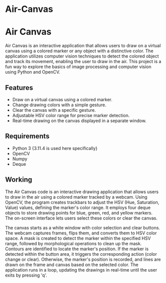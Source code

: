 # Air-Canvas
# Air Canvas

Air Canvas is an interactive application that allows users to draw on a virtual canvas using a colored marker or any object with a distinctive color. The application utilizes computer vision techniques to detect the colored object and track its movement, enabling the user to draw in the air. This project is a fun way to explore the basics of image processing and computer vision using Python and OpenCV.


## Features

- Draw on a virtual canvas using a colored marker.
- Change drawing colors with a simple gesture.
- Clear the canvas with a specific gesture.
- Adjustable HSV color range for precise marker detection.
- Real-time drawing on the canvas displayed in a separate window.

## Requirements

- Python 3 {3.11.4 is used here specifically}
- OpenCV
- Numpy
- Deque

## Working
The Air Canvas code is an interactive drawing application that allows users to draw in the air using a colored marker tracked by a webcam. Using OpenCV, the program creates trackbars to adjust the HSV (Hue, Saturation, Value) values, defining the marker's color range. It employs four deque objects to store drawing points for blue, green, red, and yellow markers. The on-screen interface lets users select these colors or clear the canvas.

The canvas starts as a white window with color selection and clear buttons. The webcam captures frames, flips them, and converts them to HSV color space. A mask is created to detect the marker within the specified HSV range, followed by morphological operations to clean up the mask. Contours are identified to locate the marker's position. If the marker is detected within the button area, it triggers the corresponding action (color change or clear). Otherwise, the marker's position is recorded, and lines are drawn on the frame and canvas based on the selected color. The application runs in a loop, updating the drawings in real-time until the user exits by pressing 'q'.
